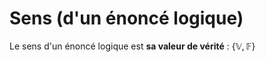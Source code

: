 # Sens (d'un énoncé logique)
Le sens d'un énoncé logique est **sa valeur de vérité** : $\{\mathbb{V}, \mathbb{F}\}$

